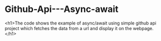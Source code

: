# Github-Api---Async-await
&lt;h1>The code shows the example of async/await using simple github api project which fetches the data from a url and display it on the webpage.&lt;/h1>
